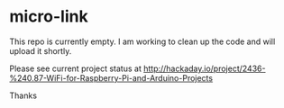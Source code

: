 micro-link
==========

This repo is currently empty.  I am working to clean up the code and will upload it shortly.

Please see current project status at http://hackaday.io/project/2436-%240.87-WiFi-for-Raspberry-Pi-and-Arduino-Projects

Thanks
